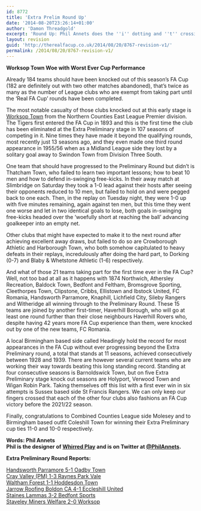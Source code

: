 ```yaml
---
id: 8772
title: 'Extra Prelim Round Up'
date: '2014-08-20T23:26:14+01:00'
author: 'Damon Threadgold'
excerpt: 'Round Up: Phil Annets does the ''i'' dotting and ''t'' crossing on the Extra Preliminaries. Just two ties left ...'
layout: revision
guid: 'http://therealfacup.co.uk/2014/08/20/8767-revision-v1/'
permalink: /2014/08/20/8767-revision-v1/
---
```


**Worksop Town Woe with Worst Ever Cup Performance**

Already 184 teams should have been knocked out of this season’s FA Cup (182 are definitely out with two other matches abandoned), that’s twice as many as the number of League clubs who are exempt from taking part until the ‘Real FA Cup’ rounds have been completed.

The most notable casualty of those clubs knocked out at this early stage is [Worksop Town](http://therealfacup.co.uk/2014/08/15/miners-fare-well/) from the Northern Counties East League Premier division. The Tigers first entered the FA Cup in 1893 and this is the first time the club has been eliminated at the Extra Preliminary stage in 107 seasons of competing in it. Nine times they have made it beyond the qualifying rounds, most recently just 13 seasons ago, and they even made one third round appearance in 1955/56 when as a Midland League side they lost by a solitary goal away to Swindon Town from Division Three South.

One team that should have progressed to the Preliminary Round but didn’t is Thatcham Town, who failed to learn two important lessons; how to beat 10 men and how to defend in-swinging free-kicks. In their away match at Slimbridge on Saturday they took a 1-0 lead against their hosts after seeing their opponents reduced to 10 men, but failed to hold on and were pegged back to one each. Then, in the replay on Tuesday night, they were 1-0 up with five minutes remaining, again against ten men, but this time they went one worse and let in two identical goals to lose, both goals in-swinging free-kicks headed over the ‘woefully short at reaching the ball’ advancing goalkeeper into an empty net.

Other clubs that might have expected to make it to the next round after achieving excellent away draws, but failed to do so are Crowborough Athletic and Harborough Town, who both somehow capitulated to heavy defeats in their replays, incredulously after doing the hard part, to Dorking (0-7) and Blaby &amp; Whetstone Athletic (1-6) respectively.

And what of those 21 teams taking part for the first time ever in the FA Cup? Well, not too bad at all as it happens with 1874 Northwich, Athersley Recreation, Baldock Town, Bedfont and Feltham, Bromsgrove Sporting, Cleethorpes Town, Clipstone, Cribbs, Ellistown and Ibstock United, FC Romania, Handsworth Parramore, Knaphill, Lichfield City, Sileby Rangers and Witheridge all winning through to the Preliminary Round. These 15 teams are joined by another first-timer, Haverhill Borough, who will go at least one round further than their close neighbours Haverhill Rovers who, despite having 42 years more FA Cup experience than them, were knocked out by one of the new teams, FC Romania.

A local Birmingham based side called Headingly hold the record for most appearances in the FA Cup without ever progressing beyond the Extra Preliminary round, a total that stands at 11 seasons, achieved consecutively between 1928 and 1939. There are however several current teams who are working their way towards beating this long standing record. Standing at four consecutive seasons is Barnoldswick Town, but on five Extra Preliminary stage knock out seasons are Holyport, Verwood Town and Wigan Robin Park. Taking themselves off this list with a first ever win in six attempts is Sussex based side St Francis Rangers. We can only keep our fingers crossed that each of the other four clubs also fashions an FA Cup victory before the 2021/22 season.

Finally, congratulations to Combined Counties League side Molesey and to Birmingham based outfit Coleshill Town for winning their Extra Preliminary cup ties 11-0 and 10-0 respectively.

**Words: Phil Annets  
Phil is the designer of [Whirred Play](http://www.whirredplay.co.uk/index.html) and is on Twitter at [@PhilAnnets](https://twitter.com/PhilAnnets).**

**Extra Preliminary Round Reports:**

[Handsworth Parramore 5-1 Oadby Town](http://therealfacup.co.uk/2014/08/20/handsworth-stop-the-poachers/)  
[Cray Valley (PM) 1-3 Raynes Park Vale](http://therealfacup.co.uk/2014/08/17/vale-raynes-on-crays-parade/)  
[Waltham Forest 1-1 Hoddesdon Town](http://therealfacup.co.uk/2014/08/17/stags-culled/)  
[Jarrow Roofing Boldon CA 4-1 Eccleshill United](http://therealfacup.co.uk/2014/08/16/jarrow-march-on/)  
[Staines Lammas 3-2 Bedfont Sports](http://therealfacup.co.uk/2014/08/16/lamma-time/)  
[Staveley Miners Welfare 2-0 Worksop](http://therealfacup.co.uk/2014/08/15/miners-fare-well/)
